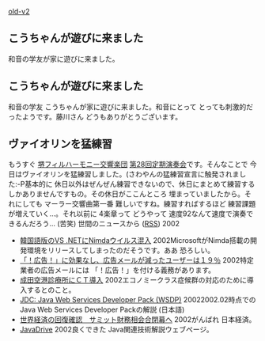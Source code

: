 [old-v2](ig020616-orig.html)

## こうちゃんが遊びに来ました

和音の学友が家に遊びに来ました。

## こうちゃんが遊びに来ました

和音の学友 こうちゃんが家に遊びに来ました。和音にとって とっても刺激的だったようです。藤川さん どうもありがとうございます。

## ヴァイオリンを猛練習

もうすぐ [堺フィルハーモニー交響楽団](http://orchestra.musicinfo.co.jp/~sakai-ph/) [第28回定期演奏会](http://orchestra.musicinfo.co.jp/~sakai-ph/reguler.html)です。そんなことで 今日はヴァイオリンを猛練習しました。(さわやんの猛練習宣言に触発されました:-P基本的に 休日以外はぜんぜん練習できないので、休日にまとめて練習するしかありませんですもの。その休日がここんところ 埋まっていましたから。それにしても マーラー交響曲第一番 難しいですね。練習すればするほど 練習課題が増えていく…。それ以前に
4楽章って どうやって 速度92なんて速度で演奏できるんだろう… (苦笑)
世間のニュースから ([RSS](ig020616-news.xml)) 2002
* [韓国語版のVS .NETにNimdaウイルス混入](http://www.zdnet.co.jp/news/0206/15/nebt_03.html)  2002MicrosoftがNimda搭載の開発環境をリリースしてしまったのだそうです。ああ 恐ろしい。
* [「！広告！」に効果なし、広告メールが減ったユーザーは１９％](http://japan.internet.com/research/20020612/1.html)  2002特定業者の広告メールには 「！広告！」を付ける義務があります。
* [成田空港診療所にＣＴ導入](http://www.nhk.or.jp/news/2002/06/16/grri84000000cw5l.html)  2002エコノミークラス症候群の対応のために導入するとのこと。
* [JDC: Java Web Services Developer Pack (WSDP)](http://jdc.sun.co.jp/technicalArticles/WSPack/)  20022002.02時点での Java Web Services Developer Packの解説 (日本語)
* [世界経済の回復確認　サミット財務相会合閉幕へ](http://www.asahi.com/business/update/0615/008.html)  2002がんばれ 日本経済。
* [JavaDrive](http://www.javadrive.jp/)  2002良くできた Java関連技術解説ウェブページ。